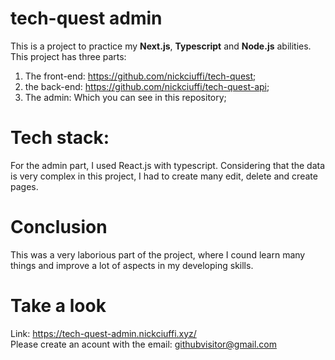 # tech-quest admin

This is a project to practice my **Next.js**, **Typescript** and **Node.js** abilities. <br>
This project has three parts: <br>
1. The front-end: https://github.com/nickciuffi/tech-quest;
2. the back-end: https://github.com/nickciuffi/tech-quest-api;
3. The admin: Which you can see in this repository; 


# Tech stack:

For the admin part, I used React.js with typescript.
Considering that the data is very complex in this project, I had to create many edit, delete and create pages.

# Conclusion

This was a very laborious part of the project, where I cound learn many things and improve a lot of aspects in my developing skills.

# Take a look

Link: https://tech-quest-admin.nickciuffi.xyz/<br>
Please create an acount with the email: githubvisitor@gmail.com
